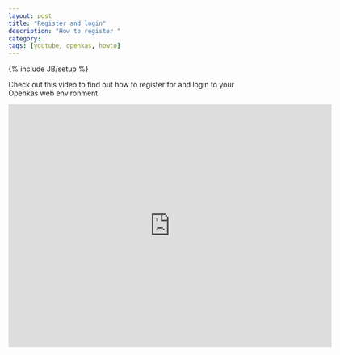```yaml
---
layout: post
title: "Register and login"
description: "How to register "
category: 
tags: [youtube, openkas, howto]
---
```

{% include JB/setup %}

Check out this video to find out how to register for and login to your Openkas web environment.

<iframe width="640" height="480" frameborder="0" 
        allowfullscreen="allowfullscreen"
        src="http://www.youtube.com/embed/jxuH2M3om74"> </iframe>



